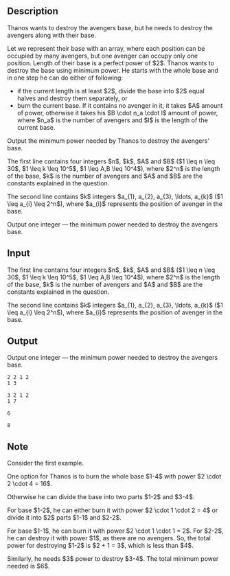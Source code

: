 ## Description

<div><p>Thanos wants to destroy the avengers base, but he needs to destroy the avengers along with their base.</p><p>Let we represent their base with an array, where each position can be occupied by many avengers, but one avenger can occupy only one position. Length of their base is a perfect power of $2$. Thanos wants to destroy the base using minimum power. He starts with the whole base and in one step he can do either of following: </p><ul> <li> if the current length is at least $2$, divide the base into $2$ equal halves and destroy them separately, or </li><li> burn the current base. If it contains no avenger in it, it takes $A$ amount of power, otherwise it takes his $B \cdot n_a \cdot l$ amount of power, where $n_a$ is the number of avengers and $l$ is the length of the current base.</li></ul> Output the minimum power needed by Thanos to destroy the avengers' base.</div><div class="input-specification"><p>The first line contains four integers $n$, $k$, $A$ and $B$ ($1 \leq n \leq 30$, $1 \leq k \leq 10^5$, $1 \leq A,B \leq 10^4$), where $2^n$ is the length of the base, $k$ is the number of avengers and $A$ and $B$ are the constants explained in the question.</p><p>The second line contains $k$ integers $a_{1}, a_{2}, a_{3}, \ldots, a_{k}$ ($1 \leq a_{i} \leq 2^n$), where $a_{i}$ represents the position of avenger in the base.</p></div><div class="output-specification"><p>Output one integer — the minimum power needed to destroy the avengers base.</p></div>

## Input

<p>The first line contains four integers $n$, $k$, $A$ and $B$ ($1 \leq n \leq 30$, $1 \leq k \leq 10^5$, $1 \leq A,B \leq 10^4$), where $2^n$ is the length of the base, $k$ is the number of avengers and $A$ and $B$ are the constants explained in the question.</p><p>The second line contains $k$ integers $a_{1}, a_{2}, a_{3}, \ldots, a_{k}$ ($1 \leq a_{i} \leq 2^n$), where $a_{i}$ represents the position of avenger in the base.</p>

## Output

<p>Output one integer — the minimum power needed to destroy the avengers base.</p>





```input1
2 2 1 2
1 3
```




```input2
3 2 1 2
1 7
```




```output1
6
```




```output2
8
```



## Note

<p>Consider the first example.</p><p>One option for Thanos is to burn the whole base $1-4$ with power $2 \cdot 2 \cdot 4 = 16$.</p><p>Otherwise he can divide the base into two parts $1-2$ and $3-4$.</p><p>For base $1-2$, he can either burn it with power $2 \cdot 1 \cdot 2 = 4$ or divide it into $2$ parts $1-1$ and $2-2$.</p><p>For base $1-1$, he can burn it with power $2 \cdot 1 \cdot 1 = 2$. For $2-2$, he can destroy it with power $1$, as there are no avengers. So, the total power for destroying $1-2$ is $2 + 1 = 3$, which is less than $4$. </p><p>Similarly, he needs $3$ power to destroy $3-4$. The total minimum power needed is $6$.</p>
